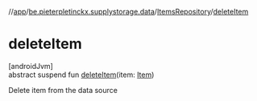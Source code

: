 //[app](../../../index.md)/[be.pieterpletinckx.supplystorage.data](../index.md)/[ItemsRepository](index.md)/[deleteItem](delete-item.md)

# deleteItem

[androidJvm]\
abstract suspend fun [deleteItem](delete-item.md)(item: [Item](../-item/index.md))

Delete item from the data source
